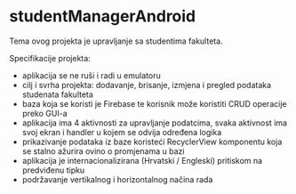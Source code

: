 # studentManagerAndroid

Tema ovog projekta je upravljanje sa studentima fakulteta.

Specifikacije projekta:
- aplikacija se ne ruši i radi u emulatoru
- cilj i svrha projekta: dodavanje, brisanje, izmjena i pregled podataka studenata fakulteta
- baza koja se koristi je Firebase te korisnik može koristiti CRUD operacije preko GUI-a
- aplikacija ima 4 aktivnosti za upravljanje podatcima, svaka aktivnost ima svoj ekran i handler u kojem se odvija određena logika
- prikazivanje podataka iz baze koristeći RecyclerView komponentu koja se stalno ažurira ovino o promjenama u bazi
- aplikacija je internacionalizirana (Hrvatski / Engleski) pritiskom na predviđenu tipku
- podržavanje vertikalnog i horizontalnog načina rada
